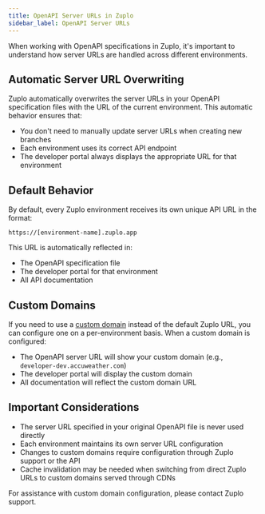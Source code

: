 ```yaml
---
title: OpenAPI Server URLs in Zuplo
sidebar_label: OpenAPI Server URLs
---
```


When working with OpenAPI specifications in Zuplo, it's important to understand
how server URLs are handled across different environments.

## Automatic Server URL Overwriting

Zuplo automatically overwrites the server URLs in your OpenAPI specification
files with the URL of the current environment. This automatic behavior ensures
that:

- You don't need to manually update server URLs when creating new branches
- Each environment uses its correct API endpoint
- The developer portal always displays the appropriate URL for that environment

## Default Behavior

By default, every Zuplo environment receives its own unique API URL in the
format:

```
https://[environment-name].zuplo.app
```

This URL is automatically reflected in:

- The OpenAPI specification file
- The developer portal for that environment
- All API documentation

## Custom Domains

If you need to use a [custom domain](./custom-domains.md) instead of the default
Zuplo URL, you can configure one on a per-environment basis. When a custom
domain is configured:

- The OpenAPI server URL will show your custom domain (e.g.,
  `developer-dev.accuweather.com`)
- The developer portal will display the custom domain
- All documentation will reflect the custom domain URL

## Important Considerations

- The server URL specified in your original OpenAPI file is never used directly
- Each environment maintains its own server URL configuration
- Changes to custom domains require configuration through Zuplo support or the
  API
- Cache invalidation may be needed when switching from direct Zuplo URLs to
  custom domains served through CDNs

For assistance with custom domain configuration, please contact Zuplo support.
